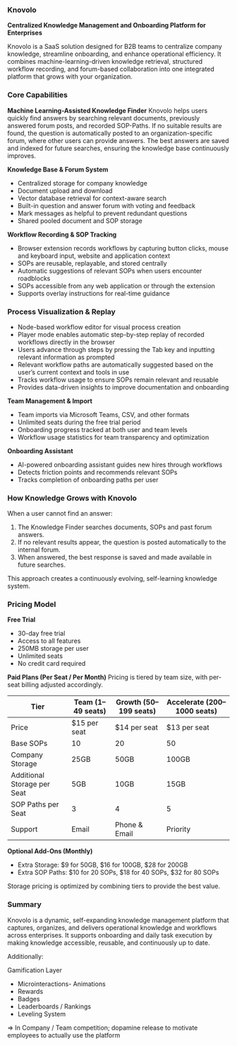 ### Knovolo

**Centralized Knowledge Management and Onboarding Platform for Enterprises**

Knovolo is a SaaS solution designed for B2B teams to centralize company knowledge, streamline onboarding, and enhance operational efficiency. It combines machine-learning-driven knowledge retrieval, structured workflow recording, and forum-based collaboration into one integrated platform that grows with your organization.

### Core Capabilities

**Machine Learning-Assisted Knowledge Finder**
Knovolo helps users quickly find answers by searching relevant documents, previously answered forum posts, and recorded SOP-Paths. If no suitable results are found, the question is automatically posted to an organization-specific forum, where other users can provide answers. The best answers are saved and indexed for future searches, ensuring the knowledge base continuously improves.

**Knowledge Base & Forum System**

* Centralized storage for company knowledge
* Document upload and download
* Vector database retrieval for context-aware search
* Built-in question and answer forum with voting and feedback
* Mark messages as helpful to prevent redundant questions
* Shared pooled document and SOP storage

**Workflow Recording & SOP Tracking**

* Browser extension records workflows by capturing button clicks, mouse and keyboard input, website and application context
* SOPs are reusable, replayable, and stored centrally
* Automatic suggestions of relevant SOPs when users encounter roadblocks
* SOPs accessible from any web application or through the extension
* Supports overlay instructions for real-time guidance

### Process Visualization & Replay

* Node-based workflow editor for visual process creation
* Player mode enables automatic step-by-step replay of recorded workflows directly in the browser
* Users advance through steps by pressing the Tab key and inputting relevant information as prompted
* Relevant workflow paths are automatically suggested based on the user’s current context and tools in use
* Tracks workflow usage to ensure SOPs remain relevant and reusable
* Provides data-driven insights to improve documentation and onboarding

**Team Management & Import**

* Team imports via Microsoft Teams, CSV, and other formats
* Unlimited seats during the free trial period
* Onboarding progress tracked at both user and team levels
* Workflow usage statistics for team transparency and optimization

**Onboarding Assistant**

* AI-powered onboarding assistant guides new hires through workflows
* Detects friction points and recommends relevant SOPs
* Tracks completion of onboarding paths per user

### How Knowledge Grows with Knovolo

When a user cannot find an answer:

1. The Knowledge Finder searches documents, SOPs and past forum answers.
2. If no relevant results appear, the question is posted automatically to the internal forum.
3. When answered, the best response is saved and made available in future searches.

This approach creates a continuously evolving, self-learning knowledge system.

### Pricing Model

**Free Trial**

* 30-day free trial
* Access to all features
* 250MB storage per user
* Unlimited seats
* No credit card required

**Paid Plans (Per Seat / Per Month)**
Pricing is tiered by team size, with per-seat billing adjusted accordingly.

| Tier                        | Team (1–49 seats) | Growth (50–199 seats) | Accelerate (200–1000 seats) |
| --------------------------- | ----------------- | --------------------- | --------------------------- |
| Price                       | \$15 per seat     | \$14 per seat         | \$13 per seat               |
| Base SOPs                   | 10                | 20                    | 50                          |
| Company Storage             | 25GB              | 50GB                  | 100GB                       |
| Additional Storage per Seat | 5GB               | 10GB                  | 15GB                        |
| SOP Paths per Seat          | 3                 | 4                     | 5                           |
| Support                     | Email             | Phone & Email         | Priority                    |

**Optional Add-Ons (Monthly)**

* Extra Storage: \$9 for 50GB, \$16 for 100GB, \$28 for 200GB
* Extra SOP Paths: \$10 for 20 SOPs, \$18 for 40 SOPs, \$32 for 80 SOPs

Storage pricing is optimized by combining tiers to provide the best value.

### Summary

Knovolo is a dynamic, self-expanding knowledge management platform that captures, organizes, and delivers operational knowledge and workflows across enterprises. It supports onboarding and daily task execution by making knowledge accessible, reusable, and continuously up to date.


Additionally:

Gamification Layer
- Microinteractions- Animations 
- Rewards
- Badges
- Leaderboards / Rankings
- Leveling System

=> In Company / Team competition; dopamine release to motivate employees to actually use the platform

